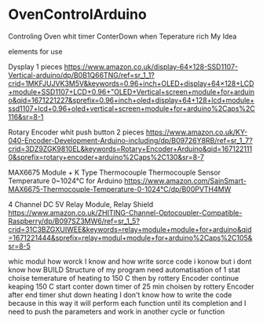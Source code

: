 # OvenControlArduino
Controling Oven whit timer ConterDown when Teperature rich
My Idea

elements for use 

Dysplay 1 pieces 
https://www.amazon.co.uk/display-64×128-SSD1107-Vertical-arduino/dp/B0B1Q66TNG/ref=sr_1_1?crid=1MKFJUJVK3M5V&keywords=0.96+inch+OLED+display+64×128+LCD+module+SSD1107+LCD+0.96+"OLED+Vertical+screen+module+for+arduino&qid=1671221227&sprefix=0.96+inch+oled+display+64+128+lcd+module+ssd1107+lcd+0.96+oled+vertical+screen+module+for+arduino%2Caps%2C116&sr=8-1

Rotary Encoder whit push button 2 pieces 
https://www.amazon.co.uk/KY-040-Encoder-Development-Arduino-including/dp/B09726Y8RB/ref=sr_1_7?crid=3DZ9ZGK9810EL&keywords=Rotary+Encoder+Arduino&qid=1671221110&sprefix=rotary+encoder+arduino%2Caps%2C130&sr=8-7

MAX6675 Module + K Type Thermocouple Thermocouple Sensor Temperature 0~1024℃ for Arduino
https://www.amazon.com/SainSmart-MAX6675-Thermocouple-Temperature-0-1024℃/dp/B00PVTH4MW

 4 Channel DC 5V Relay Module, Relay Shield
https://www.amazon.co.uk/ZHITING-Channel-Optocoupler-Compatible-Raspberry/dp/B097SZ3MW6/ref=sr_1_5?crid=31C3BZGXUIWEE&keywords=relay+module+module+for+arduino&qid=1671221444&sprefix=relay+modul+module+for+arduino%2Caps%2C105&sr=8-5

whic modul how worck I know and how write sorce code i konow but i dont know how BUILD Structure of my program
need automatisation of
1 stat 
choise temerature of heating to 150 C then by rottery Encoder
continue keaping 150 C
start conter down timer of 25 min choisen by rottery Encoder
after end timer shut down heating
I don't know how to write the code because in this way it will perform each function until its completion and I need to push the parameters and work in another cycle or function
